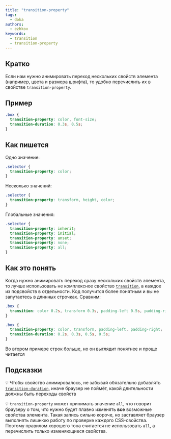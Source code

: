 ```yaml
---
title: "transition-property"
tags:
  - doka
authors:
  - ezhkov
keywords:
  - transition
  - transition-property
---
```


## Кратко

Если нам нужно анимировать переход нескольких свойств элемента (например, цвета и размера шрифта), то удобно перечислить их в свойстве `transition-property`.

## Пример

```css
.box {
  transition-property: color, font-size;
  transition-duration: 0.3s, 0.5s;
}
```

## Как пишется

Одно значение:

```css
.selector {
  transition-property: color;
}
```

Несколько значений:

```css
.selector {
  transition-property: transform, height, color;
}
```

Глобальные значения:

```css
.selector {
  transition-property: inherit;
  transition-property: initial;
  transition-property: unset;
  transition-property: none;
  transition-property: all;
}
```

## Как это понять

Когда нужно анимировать переход сразу нескольких свойств элемента, то лучше использовать не комплексное свойство [`transition`](/css/transition/), а каждое из подсвойств в отдельности. Код получится более понятным и вы не запутаетесь в длинных строчках. Сравним:

```css
.box {
  transition: color 0.2s, transform 0.3s, padding-left 0.5s, padding-right 0.5s;
}

.box {
  transition-property: color, transform, padding-left, padding-right;
  transition-duration: 0.2s, 0.3s, 0.5s, 0.5s;
}
```

Во втором примере строк больше, но он выглядит понятнее и проще читается

## Подсказки

💡 Чтобы свойство анимировалось, не забывай обязательно добавлять [`transition-duration`](/css/transition-duration/), иначе браузер не поймёт, какой длительности должны быть переходы свойств

💡 `transition-property` может принимать значение `all`, что говорит браузеру о том, что нужно будет плавно изменять **все** возможные свойства элемента. Такая запись сильно короче, но заставляет браузер выполнять лишнюю работу по проверке каждого CSS-свойства. Поэтому правилом хорошего тона считается не использовать `all`, а перечислить только изменяющиеся свойства.

